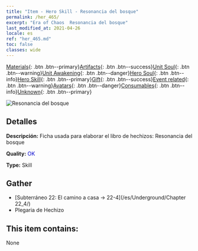 ```yaml
---
title: "Item - Hero Skill - Resonancia del bosque"
permalink: /her_465/
excerpt: "Era of Chaos  Resonancia del bosque"
last_modified_at: 2021-04-26
locale: es
ref: "her_465.md"
toc: false
classes: wide
---
```

 [Materials](/ItemsES/){: .btn .btn--primary}[Artifacts](/ItemsES/Artifacts/){: .btn .btn--success}[Unit Soul](/ItemsES/UnitSoul/){: .btn .btn--warning}[Unit Awakening](/ItemsES/UnitAwakening/){: .btn .btn--danger}[Hero Soul](/ItemsES/HeroSoul/){: .btn .btn--info}[Hero Skill](/ItemsES/HeroSkill/){: .btn .btn--primary}[Gift](/ItemsES/Gift/){: .btn .btn--success}[Event related](/ItemsES/Events/){: .btn .btn--warning}[Avatars](/ItemsES/Avatars/){: .btn .btn--danger}[Consumables](/ItemsES/Consumables/){: .btn .btn--info}[Unknown](/ItemsES/Unknown/){: .btn .btn--primary}

 ![Resonancia del bosque](/images/t/ps_senlingongming.png)

## Detalles
 **Descripción:** Ficha usada para elaborar el libro de hechizos: Resonancia del bosque

 **Quality:** <span style="color: #0000CD">OK</span>

 **Type:** Skill

## Gather

*    [Subterráneo 22: El camino a casa -> 22-4](/es/Underground/Chapter 22_4/) 
*    Plegaria de Hechizo 

## This item contains:

  None

